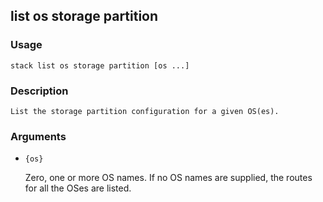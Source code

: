 ## list os storage partition

### Usage

`stack list os storage partition [os ...]`

### Description


	List the storage partition configuration for a given OS(es).

	

### Arguments

* `{os}`

   Zero, one or more OS names. If no OS names are supplied,
	the routes for all the OSes are listed.



